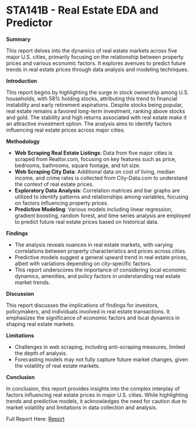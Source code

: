 # STA141B - Real Estate EDA and Predictor

**Summary**

This report delves into the dynamics of real estate markets across five major U.S. cities, primarily focusing on the relationship between property prices and various economic factors. It explores avenues to predict future trends in real estate prices through data analysis and modeling techniques.

**Introduction**

This report begins by highlighting the surge in stock ownership among U.S. households, with 58% holding stocks, attributing this trend to financial instability and early retirement aspirations. Despite stocks being popular, real estate remains a favored long-term investment, ranking above stocks and gold. The stability and high returns associated with real estate make it an attractive investment option. The analysis aims to identify factors influencing real estate prices across major cities.

**Methodology**

- **Web Scraping Real Estate Listings**: Data from five major cities is scraped from Realtor.com, focusing on key features such as price, bedrooms, bathrooms, square footage, and lot size.
- **Web Scraping City Data**: Additional data on cost of living, median income, and crime rates is collected from City-Data.com to understand the context of real estate prices.
- **Exploratory Data Analysis**: Correlation matrices and bar graphs are utilized to identify patterns and relationships among variables, focusing on factors influencing property prices.
- **Predictive Modeling**: Various models including linear regression, gradient boosting, random forest, and time series analysis are employed to predict future real estate prices based on historical data.

**Findings**

- The analysis reveals nuances in real estate markets, with varying correlations between property characteristics and prices across cities.
- Predictive models suggest a general upward trend in real estate prices, albeit with variations depending on city-specific factors.
- This report underscores the importance of considering local economic dynamics, amenities, and policy factors in understanding real estate market trends.

**Discussion**

This report discusses the implications of findings for investors, policymakers, and individuals involved in real estate transactions. It emphasizes the significance of economic factors and local dynamics in shaping real estate markets.

**Limitations**

- Challenges in web scraping, including anti-scraping measures, limited the depth of analysis.
- Forecasting models may not fully capture future market changes, given the volatility of real estate markets.

**Conclusion**

In conclusion, this report provides insights into the complex interplay of factors influencing real estate prices in major U.S. cities. While highlighting trends and predictive models, it acknowledges the need for caution due to market volatility and limitations in data collection and analysis.


Full Report Here: [Report]([url](https://github.com/ekye0512/STA14B/blob/main/STA141B%20Project%20Report%20-%20Final.pdf))
